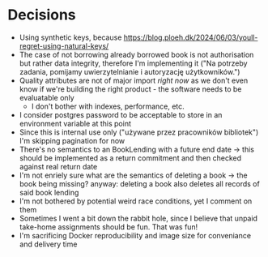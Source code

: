 # Decisions

- Using synthetic keys, because https://blog.ploeh.dk/2024/06/03/youll-regret-using-natural-keys/
- The case of not borrowing already borrowed book is not authorisation but rather data integrity, therefore I'm implementing it ("Na potrzeby zadania, pomijamy uwierzytelnianie i autoryzację użytkowników.")
- Quality attributes are not of major import *right now* as we don't even know if we're building the right product - the software needs to be evaluatable only
    - I don't bother with indexes, performance, etc.
- I consider postgres password to be acceptable to store in an environment variable at this point
- Since this is internal use only ("używane przez pracowników bibliotek") I'm skipping pagination for now
- There's no semantics to an BookLending with a future end date
    -> this should be implemented as a return commitment and then checked against real return date
- I'm not enriely sure what are the semantics of deleting a book -> the book being missing?
    anyway: deleting a book also deletes all records of said book lending
- I'm not bothered by potential weird race conditions, yet I comment on them
- Sometimes I went a bit down the rabbit hole, since I believe that unpaid take-home assignments should be fun. That was fun!
- I'm sacrificing Docker reproducibility and image size for conveniance and delivery time

